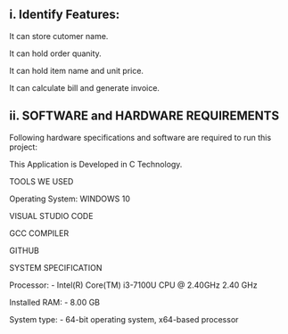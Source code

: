 ## i. Identify Features: ##

It can store cutomer name.

It can hold order quanity.

It can hold item name and unit price.

It can calculate bill and generate invoice.


## ii. SOFTWARE and HARDWARE REQUIREMENTS ##

Following hardware specifications and software are required to run this project:

This Application is Developed in C Technology.

TOOLS WE USED

Operating System: WINDOWS 10

VISUAL STUDIO CODE

GCC COMPILER

GITHUB

SYSTEM SPECIFICATION

Processor: - Intel(R) Core(TM) i3-7100U CPU @ 2.40GHz 2.40 GHz

Installed RAM: - 8.00 GB

System type: - 64-bit operating system, x64-based processor
